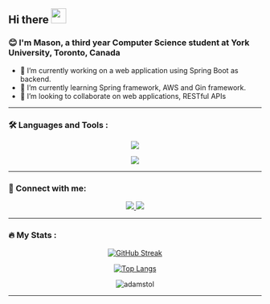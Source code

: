 ## Hi there <img src="https://media.giphy.com/media/hvRJCLFzcasrR4ia7z/giphy.gif" width="30px"/>
### :blush: I'm Mason, a third year Computer Science student at York University, Toronto, Canada


- 🔭 I’m currently working on a web application using Spring Boot as backend.
- 🌱 I’m currently learning Spring framework, AWS and Gin framework.
- 👯 I’m looking to collaborate on web applications, RESTful APIs
<!-- 🤔 I’m looking for a Java/Go backend development mentor -->

---

### :hammer_and_wrench: Languages and Tools :
<p align="center">
  <a>
    <img src="https://skillicons.dev/icons?i=java,go,c,html,css,javascript" />
  </a>
</p>
<p align="center">
  <a>
    <img src="https://skillicons.dev/icons?i=spring,mysql,redis,aws,docker,git" />
  </a>
</p>

---

### :speech_balloon: Connect with me:
<p align="center">
  <a href="https://www.linkedin.com/in/zhenxu-wang/">
    <img src="https://skillicons.dev/icons?i=linkedin" />
  </a>
  <a href="https://discord.com/users/204431902080237569">
    <img src="https://skillicons.dev/icons?i=discord" />
  </a>
</p>

---

### :fire: My Stats : 
<div align="center">

[![GitHub Streak](http://github-readme-streak-stats.herokuapp.com?user=Weilei424&theme=dark&background=000000)](https://git.io/streak-stats)

[![Top Langs](https://github-readme-stats.vercel.app/api/top-langs/?username=Weilei424&layout=compact&theme=vision-friendly-dark)](https://github.com/anuraghazra/github-readme-stats)

<p align="center"><img src="https://komarev.com/ghpvc/?username=weilei424&label=Profile%20views&color=0e75b6&style=flat" alt="adamstol" /> </p>
</div>

---

<!--
- 💬 Ask me about ...
- 📫 How to reach me: ...
- 😄 Pronouns: ...
- ⚡ Fun fact: ...
-->

